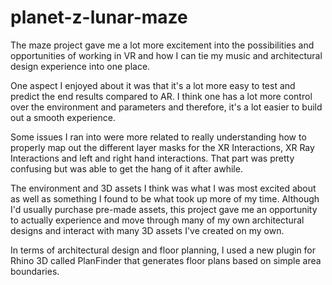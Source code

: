 # planet-z-lunar-maze

The maze project gave me a lot more excitement into the possibilities and opportunities of working in VR and how I can tie my music and architectural design experience into one place.

One aspect I enjoyed about it was that it's a lot more easy to test and predict the end results compared to AR. I think one has a lot more control over the environment and parameters and therefore, it's a lot easier to build out a smooth experience.

Some issues I ran into were more related to really understanding how to properly map out the different layer masks for the XR Interactions, XR Ray Interactions and left and right hand interactions. That part was pretty confusing but was able to get the hang of it after awhile.

The environment and 3D assets I think was what I was most excited about as well as something I found to be what took up more of my time. Although I'd usually purchase pre-made assets, this project gave me an opportunity to actually experience and move through many of my own architectural designs and interact with many 3D assets I've created on my own.

In terms of architectural design and floor planning, I used a new plugin for Rhino 3D called PlanFinder that generates floor plans based on simple area boundaries.
